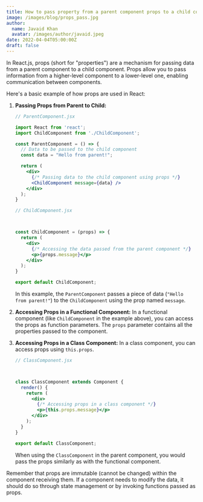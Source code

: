 ```yaml
---
title: How to pass property from a parent component props to a child component ?
image: /images/blog/props_pass.jpg
author:
  name: Javaid Khan
  avatar: /images/author/javaid.jpeg
date: 2022-04-04T05:00:00Z
draft: false
---
```


In React.js, props (short for "properties") are a mechanism for passing data from a parent component to a child component. Props allow you to pass information from a higher-level component to a lower-level one, enabling communication between components.

Here's a basic example of how props are used in React:

1. **Passing Props from Parent to Child:**
   ```jsx
   // ParentComponent.jsx

   import React from 'react';
   import ChildComponent from './ChildComponent';

   const ParentComponent = () => {
     // Data to be passed to the child component
     const data = "Hello from parent!";

     return (
       <div>
         {/* Passing data to the child component using props */}
         <ChildComponent message={data} />
       </div>
     );
   }

   // ChildComponent.jsx



   const ChildComponent = (props) => {
     return (
       <div>
         {/* Accessing the data passed from the parent component */}
         <p>{props.message}</p>
       </div>
     );
   }

   export default ChildComponent;
   ```

   In this example, the `ParentComponent` passes a piece of data (`"Hello from parent!"`) to the `ChildComponent` using the prop named `message`.

2. **Accessing Props in a Functional Component:**
   In a functional component (like `ChildComponent` in the example above), you can access the props as function parameters. The `props` parameter contains all the properties passed to the component.

3. **Accessing Props in a Class Component:**
   In a class component, you can access props using `this.props`.

   ```jsx
   // ClassComponent.jsx

   

   class ClassComponent extends Component {
     render() {
       return (
         <div>
           {/* Accessing props in a class component */}
           <p>{this.props.message}</p>
         </div>
       );
     }
   }

   export default ClassComponent;
   ```

   When using the `ClassComponent` in the parent component, you would pass the props similarly as with the functional component.

Remember that props are immutable (cannot be changed) within the component receiving them. If a component needs to modify the data, it should do so through state management or by invoking functions passed as props.